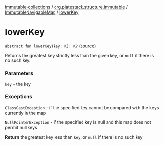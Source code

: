 [immutable-collections](../../index.md) / [org.platestack.structure.immutable](../index.md) / [ImmutableNavigableMap](index.md) / [lowerKey](.)

# lowerKey

`abstract fun lowerKey(key: K): K?` [(source)](https://github.com/PlateStack/immutable-collections/blob/v0.1.0-alpha/src/main/kotlin/org/platestack/structure/immutable/ImmutableNavigableMap.kt#L67)

Returns the greatest key strictly less than the given key, or
`null` if there is no such key.

### Parameters

`key` - the key

### Exceptions

`ClassCastException` - if the specified key cannot be compared
    with the keys currently in the map

`NullPointerException` - if the specified key is null
    and this map does not permit null keys

**Return**
the greatest key less than `key`,
    or `null` if there is no such key

